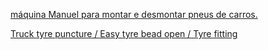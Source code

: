 [máquina Manuel para montar e desmontar pneus de carros.](https://youtu.be/LCSq0UomEFY)

[Truck tyre puncture / Easy tyre bead open / Tyre fitting](https://youtu.be/ws5ashbtzfE)
